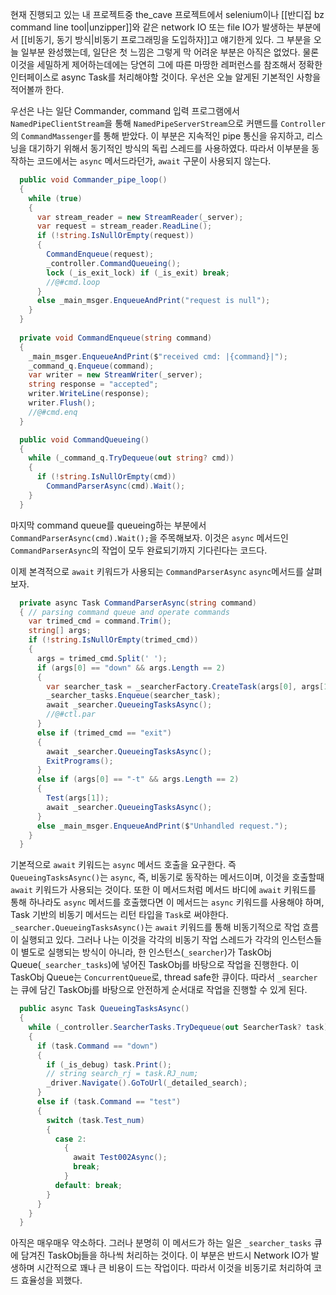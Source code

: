 현재 진행되고 있는 내 프로젝트중 the_cave 프로젝트에서 selenium이나 [[반디집 bz command line tool|unzipper]]와 같은 network IO 또는 file IO가 발생하는 부분에서 [[비동기, 동기 방식|비동기 프로그래밍을 도입하자]]고 얘기한게 있다. 그 부분을 오늘 일부분 완성했는데, 일단은 첫 느낌은 그렇게 막 어려운 부분은 아직은 없었다. 물론 이것을 세밀하게 제어하는데에는 당연히 그에 따른 마땅한 레퍼런스를 참조해서 정확한 인터페이스로 async Task를 처리해야할 것이다. 우선은 오늘 알게된 기본적인 사항을 적어볼까 한다.

우선은 나는 일단 Commander, command 입력 프로그램에서 `NamedPipeClientStream`을 통해 `NamedPipeServerStream`으로 커맨드를 `Controller`의 `CommandMassenger`를 통해 받았다. 이 부분은 지속적인 pipe 통신을 유지하고, 리스닝을 대기하기 위해서 동기적인 방식의 독립 스레드를 사용하였다. 따라서 이부분을 동작하는 코드에서는 `async` 메서드라던가, `await` 구문이 사용되지 않는다. 
```csharp
  public void Commander_pipe_loop()
  {
    while (true)
    {
      var stream_reader = new StreamReader(_server);
      var request = stream_reader.ReadLine();
      if (!string.IsNullOrEmpty(request))
      {
        CommandEnqueue(request);
        _controller.CommandQueueing();
        lock (_is_exit_lock) if (_is_exit) break;
        //@#cmd.loop
      }
      else _main_msger.EnqueueAndPrint("request is null");
    }
  }
  
  private void CommandEnqueue(string command)
  {
    _main_msger.EnqueueAndPrint($"received cmd: |{command}|");
    _command_q.Enqueue(command);
    var writer = new StreamWriter(_server);
    string response = "accepted";
    writer.WriteLine(response);
    writer.Flush();
    //@#cmd.enq
  }

  public void CommandQueueing()
  {
    while (_command_q.TryDequeue(out string? cmd))
    {
      if (!string.IsNullOrEmpty(cmd))
        CommandParserAsync(cmd).Wait();
    }
  }
```
마지막 command queue를 queueing하는 부분에서 `CommandParserAsync(cmd).Wait();`을 주목해보자. 이것은 `async` 메서드인`CommandParserAsync`의 작업이 모두 완료되기까지 기다린다는 코드다.

이제 본격적으로 `await` 키워드가 사용되는 `CommandParserAsync` `async`메서드를 살펴보자.
```csharp
  private async Task CommandParserAsync(string command)
  { // parsing command queue and operate commands
    var trimed_cmd = command.Trim();
    string[] args;
    if (!string.IsNullOrEmpty(trimed_cmd))
    {
      args = trimed_cmd.Split(' ');
      if (args[0] == "down" && args.Length == 2)
      {
        var searcher_task = _searcherFactory.CreateTask(args[0], args[1]);
        _searcher_tasks.Enqueue(searcher_task);
        await _searcher.QueueingTasksAsync();
        //@#ctl.par
      }
      else if (trimed_cmd == "exit")
      {
        await _searcher.QueueingTasksAsync();
        ExitPrograms();
      }
      else if (args[0] == "-t" && args.Length == 2)
      {
        Test(args[1]);
        await _searcher.QueueingTasksAsync();
      }
      else _main_msger.EnqueueAndPrint($"Unhandled request.");
    }
  }
```
 기본적으로 `await` 키워드는 `async` 메서드 호출을 요구한다. 즉 `QueueingTasksAsync()`는 `async`, 즉, 비동기로 동작하는 메서드이며, 이것을 호출할때 `await` 키워드가 사용되는 것이다. 또한 이 메서드처럼 메서드 바디에 `await` 키워드를 통해 하나라도 `async` 메서드를 호출했다면 이 메서드는 `async` 키워드를 사용해야 하며, Task 기반의 비동기 메서드는 리턴 타입을 `Task`로 써야한다.
 `_searcher.QueueingTasksAsync()`는 `await` 키워드를 통해 비동기적으로 작업 흐름이 실행되고 있다. 그러나 나는 이것을 각각의 비동기 작업 스레드가 각각의 인스턴스들이 별도로 실행되는 방식이 아니라, 한 인스턴스(`_searcher`)가 TaskObj Queue(`_searcher_tasks`)에 넣어진 TaskObj를 바탕으로 작업을 진행한다. 이 TaskObj Queue는 `ConcurrentQueue`로, thread safe한 큐이다. 따라서 `_searcher`는 큐에 담긴 TaskObj를 바탕으로 안전하게 순서대로 작업을 진행할 수 있게 된다.

```csharp
  public async Task QueueingTasksAsync()
  {
    while (_controller.SearcherTasks.TryDequeue(out SearcherTask? task))
    {
      if (task.Command == "down")
      {
        if (_is_debug) task.Print();
        // string search_rj = task.RJ_num;
        _driver.Navigate().GoToUrl(_detailed_search);
      }
      else if (task.Command == "test")
      {
        switch (task.Test_num)
        {
          case 2:
            {
              await Test002Async();
              break;
            }
          default: break;
        }
      }
    }
  }
```
아직은 매우매우 약소하다. 그러나 분명히 이 메서드가 하는 일은 `_searcher_tasks` 큐에 담겨진 TaskObj들을 하나씩 처리하는 것이다. 이 부분은 반드시 Network IO가 발생하며 시간적으로 꽤나 큰 비용이 드는 작업이다. 따라서 이것을 비동기로 처리하여 코드 효율성을 꾀했다. 
